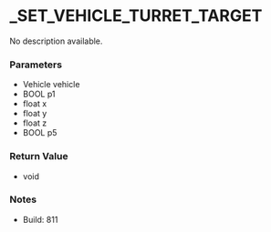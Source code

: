 # _SET_VEHICLE_TURRET_TARGET

No description available.

### Parameters
* Vehicle vehicle
* BOOL p1
* float x
* float y
* float z
* BOOL p5

### Return Value
* void

### Notes
* Build: 811

